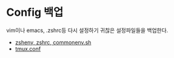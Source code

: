 # Config 백업

vim이나 emacs, .zshrc등 다시 설정하기 귀찮은 설정파일들을 백업한다.

- [zshenv, zshrc, commonenv.sh](./docs/zshconfig.md)
- [tmux.conf](./docs/tmux.md)
